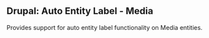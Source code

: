 ## Drupal: Auto Entity Label - Media

Provides support for auto entity label functionality on Media entities.
